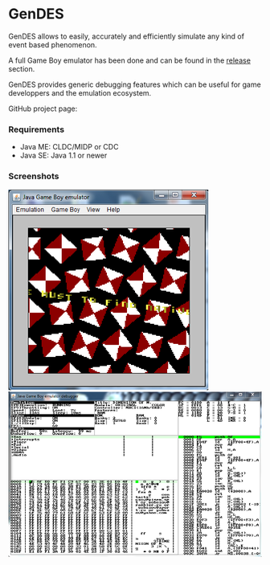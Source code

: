 # GenDES

GenDES allows to easily, accurately and efficiently simulate any kind of event based phenomenon.

A full Game Boy emulator has been done and can be found in the [release](https://github.com/thenesis-org/gendes/releases) section.

GenDES provides generic debugging features which can be useful for game developpers and the emulation ecosystem.

GitHub project page: [](https://github.com/thenesis-org/gendes)

### Requirements
- Java ME: CLDC/MIDP or CDC
- Java SE: Java 1.1 or newer

### Screenshots

![AGO-Dimension of Miracles](Screenshots/GenDES-GB-Screenshot1.png)
![AGO-Dimension of Miracles](Screenshots/GenDES-GB-Screenshot2.png)
